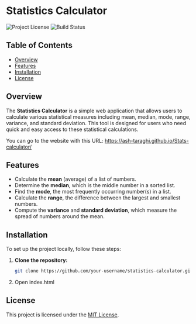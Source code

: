 # Statistics Calculator

![Project License](https://img.shields.io/badge/license-MIT-blue.svg)
![Build Status](https://img.shields.io/badge/build-passing-brightgreen.svg)

## Table of Contents
- [Overview](#overview)
- [Features](#features)
- [Installation](#installation)
- [License](#license)


## Overview
The **Statistics Calculator** is a simple web application that allows users to calculate various statistical measures including mean, median, mode, range, variance, and standard deviation. This tool is designed for users who need quick and easy access to these statistical calculations.

You can go to the website with this URL: https://ash-taraghi.github.io/Stats-calculator/

## Features
- Calculate the **mean** (average) of a list of numbers.
- Determine the **median**, which is the middle number in a sorted list.
- Find the **mode**, the most frequently occurring number(s) in a list.
- Calculate the **range**, the difference between the largest and smallest numbers.
- Compute the **variance** and **standard deviation**, which measure the spread of numbers around the mean.

## Installation
To set up the project locally, follow these steps:

1. **Clone the repository:**
   ```bash
   git clone https://github.com/your-username/statistics-calculator.git
    ```
2. 
    Open index.html


## License

This project is licensed under the [MIT License](LICENSE). 

